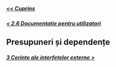 ##### [<< Cuprins](../Cuprins.md)
##### [< 2.6 Documentație pentru utilizatori](2.6%20Documentație%20pentru%20utilizatori.md)
## Presupuneri și dependențe
##### [3 Cerințe ale interfețelor externe >](../3%20Cerințe%20ale%20interfețelor%20externe/3.0%20Overview.md)
